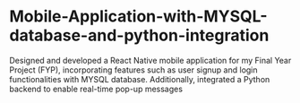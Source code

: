 # Mobile-Application-with-MYSQL-database-and-python-integration
Designed and developed a React
Native mobile application for my Final Year Project (FYP), incorporating features such as user signup and
login functionalities with MYSQL database. Additionally, integrated a Python backend to enable real-time
pop-up messages
